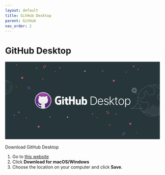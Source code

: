 ```yaml
---
layout: default
title: GitHub Desktop
parent: GitHub
nav_order: 2
---
```


# GitHub Desktop  
![GitHubDesktop](/assets/images/ghdesktop.png) 

Download GitHub Desktop
1.	Go to [this website](https://desktop.github.com/ )
2.	Click **Download for macOS/Windows**
3.	Choose the location on your computer and click **Save**.
